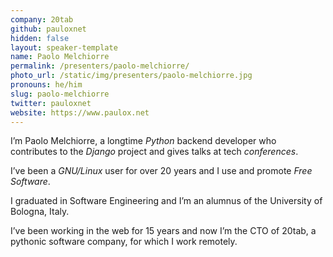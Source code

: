 ```yaml
---
company: 20tab
github: pauloxnet
hidden: false
layout: speaker-template
name: Paolo Melchiorre
permalink: /presenters/paolo-melchiorre/
photo_url: /static/img/presenters/paolo-melchiorre.jpg
pronouns: he/him
slug: paolo-melchiorre
twitter: pauloxnet
website: https://www.paulox.net
---
```


I’m Paolo Melchiorre, a longtime *Python* backend developer who contributes to the *Django* project and gives talks at tech *conferences*.

I’ve been a *GNU/Linux* user for over 20 years and I use and promote *Free Software*.

I graduated in Software Engineering and I’m an alumnus of the University of Bologna, Italy.

I’ve been working in the web for 15 years and now I’m the CTO of 20tab, a pythonic software company, for which I work remotely.
